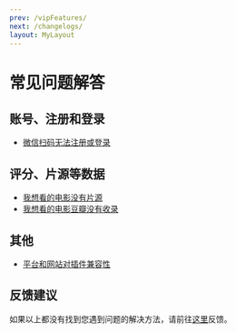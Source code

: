 ```yaml
---
prev: /vipFeatures/
next: /changelogs/
layout: MyLayout
---
```


# 常见问题解答

## 账号、注册和登录

- [微信扫码无法注册或登录](/faqs/signInFail/)

## 评分、片源等数据

- [我想看的电影没有片源](/faqs/noWatchSource/)
- [我想看的电影豆瓣没有收录](/faqs/doubanNotFound/)

## 其他

- [平台和网站对插件兼容性](/faqs/compatibility/)

## 反馈建议

如果以上都没有找到您遇到问题的解决方法，请前往[这里](https://support.qq.com/products/316535)反馈。
